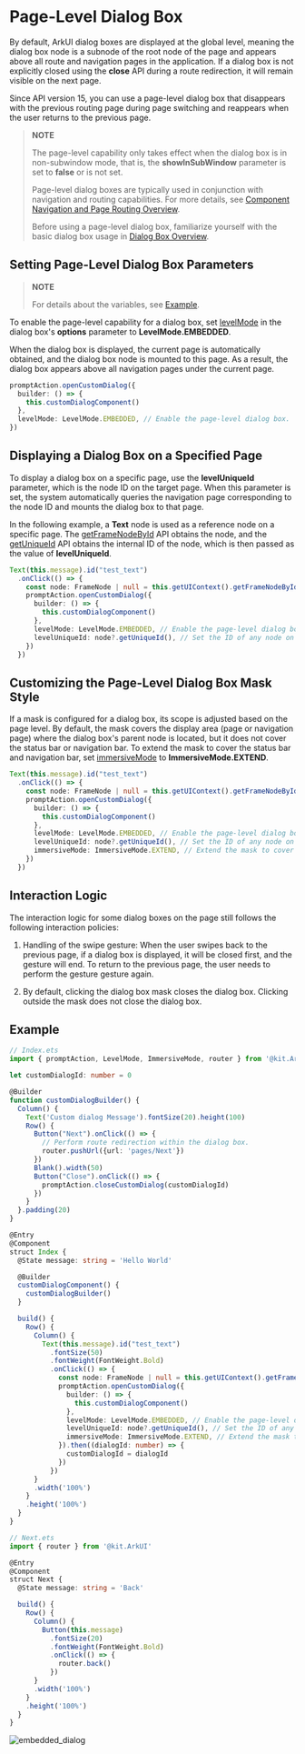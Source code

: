 # Page-Level Dialog Box
By default, ArkUI dialog boxes are displayed at the global level, meaning the dialog box node is a subnode of the root node of the page and appears above all route and navigation pages in the application. If a dialog box is not explicitly closed using the **close** API during a route redirection, it will remain visible on the next page.

Since API version 15, you can use a page-level dialog box that disappears with the previous routing page during page switching and reappears when the user returns to the previous page.

> **NOTE**
> 
> The page-level capability only takes effect when the dialog box is in non-subwindow mode, that is, the **showInSubWindow** parameter is set to **false** or is not set.
>
> Page-level dialog boxes are typically used in conjunction with navigation and routing capabilities. For more details, see [Component Navigation and Page Routing Overview](arkts-navigation-introduction.md).
>
> Before using a page-level dialog box, familiarize yourself with the basic dialog box usage in [Dialog Box Overview](arkts-base-dialog-overview.md).


## Setting Page-Level Dialog Box Parameters

> **NOTE**
> 
> For details about the variables, see [Example](#example).

To enable the page-level capability for a dialog box, set [levelMode](../reference/apis-arkui/js-apis-promptAction.md#levelmode15) in the dialog box's **options** parameter to **LevelMode.EMBEDDED**.

When the dialog box is displayed, the current page is automatically obtained, and the dialog box node is mounted to this page. As a result, the dialog box appears above all navigation pages under the current page.

```ts
promptAction.openCustomDialog({
  builder: () => {
    this.customDialogComponent()
  },
  levelMode: LevelMode.EMBEDDED, // Enable the page-level dialog box.
})
```

## Displaying a Dialog Box on a Specified Page

To display a dialog box on a specific page, use the **levelUniqueId** parameter, which is the node ID on the target page. When this parameter is set, the system automatically queries the navigation page corresponding to the node ID and mounts the dialog box to that page.

In the following example, a **Text** node is used as a reference node on a specific page. The [getFrameNodeById](../reference/apis-arkui/arkts-apis-uicontext-uicontext.md#getframenodebyid12) API obtains the node, and the [getUniqueId](../reference/apis-arkui/js-apis-arkui-frameNode.md#getuniqueid12) API obtains the internal ID of the node, which is then passed as the value of **levelUniqueId**.

```ts
Text(this.message).id("test_text")
  .onClick(() => {
    const node: FrameNode | null = this.getUIContext().getFrameNodeById("test_text") || null;
    promptAction.openCustomDialog({
      builder: () => {
        this.customDialogComponent()
      },
      levelMode: LevelMode.EMBEDDED, // Enable the page-level dialog box.
      levelUniqueId: node?.getUniqueId(), // Set the ID of any node on the target page.
    })
  })
```

## Customizing the Page-Level Dialog Box Mask Style

If a mask is configured for a dialog box, its scope is adjusted based on the page level. By default, the mask covers the display area (page or navigation page) where the dialog box's parent node is located, but it does not cover the status bar or navigation bar. To extend the mask to cover the status bar and navigation bar, set [immersiveMode](../reference/apis-arkui/js-apis-promptAction.md#immersivemode15) to **ImmersiveMode.EXTEND**.

```ts
Text(this.message).id("test_text")
  .onClick(() => {
    const node: FrameNode | null = this.getUIContext().getFrameNodeById("test_text") || null;
    promptAction.openCustomDialog({
      builder: () => {
        this.customDialogComponent()
      },
      levelMode: LevelMode.EMBEDDED, // Enable the page-level dialog box.
      levelUniqueId: node?.getUniqueId(), // Set the ID of any node on the target page.
      immersiveMode: ImmersiveMode.EXTEND, // Extend the mask to cover the status bar and navigation bar.
    })
  })
```

## Interaction Logic

The interaction logic for some dialog boxes on the page still follows the following interaction policies:

1. Handling of the swipe gesture: When the user swipes back to the previous page, if a dialog box is displayed, it will be closed first, and the gesture will end. To return to the previous page, the user needs to perform the gesture gesture again.

2. By default, clicking the dialog box mask closes the dialog box. Clicking outside the mask does not close the dialog box.

## Example
```ts
// Index.ets
import { promptAction, LevelMode, ImmersiveMode, router } from '@kit.ArkUI'

let customDialogId: number = 0

@Builder
function customDialogBuilder() {
  Column() {
    Text('Custom dialog Message').fontSize(20).height(100)
    Row() {
      Button("Next").onClick(() => {
        // Perform route redirection within the dialog box.
        router.pushUrl({url: 'pages/Next'})
      })
      Blank().width(50)
      Button("Close").onClick(() => {
        promptAction.closeCustomDialog(customDialogId)
      })
    }
  }.padding(20)
}

@Entry
@Component
struct Index {
  @State message: string = 'Hello World'

  @Builder
  customDialogComponent() {
    customDialogBuilder()
  }

  build() {
    Row() {
      Column() {
        Text(this.message).id("test_text")
          .fontSize(50)
          .fontWeight(FontWeight.Bold)
          .onClick(() => {
            const node: FrameNode | null = this.getUIContext().getFrameNodeById("test_text") || null;
            promptAction.openCustomDialog({
              builder: () => {
                this.customDialogComponent()
              },
              levelMode: LevelMode.EMBEDDED, // Enable the page-level dialog box.
              levelUniqueId: node?.getUniqueId(), // Set the ID of any node on the target page.
              immersiveMode: ImmersiveMode.EXTEND, // Extend the mask to cover the status bar and navigation bar.
            }).then((dialogId: number) => {
              customDialogId = dialogId
            })
          })
      }
      .width('100%')
    }
    .height('100%')
  }
}
```
```ts
// Next.ets
import { router } from '@kit.ArkUI'

@Entry
@Component
struct Next {
  @State message: string = 'Back'

  build() {
    Row() {
      Column() {
        Button(this.message)
          .fontSize(20)
          .fontWeight(FontWeight.Bold)
          .onClick(() => {
            router.back()
          })
      }
      .width('100%')
    }
    .height('100%')
  }
}
```
![embedded_dialog](figures/embedded_dialog.gif)

